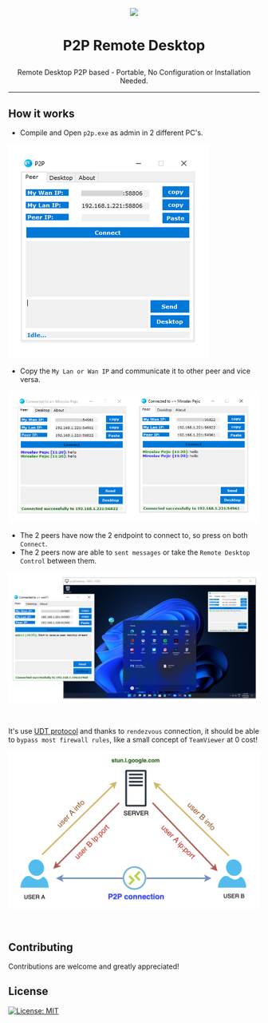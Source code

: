 <p align="center">
  <img src="ico/p2p.ico" />
</p>

# <p align="center">P2P Remote Desktop</p>

<p align="center">Remote Desktop P2P based - Portable, No Configuration or Installation Needed.</p>

<hr />

## How it works

- Compile and Open `p2p.exe` as admin in 2 different PC's.

![p2p-exe](img/p2p-exe.png)

- Copy the `My Lan or Wan IP` and communicate it to other peer and vice versa.

![p2p-connection](img/p2p-connection.png)

- The 2 peers have now the 2 endpoint to connect to, so press on both `Connect`.
- The 2 peers now are able to `sent messages` or take the `Remote Desktop Control` between them.

![p2p-remote-desktop](img/p2p-remote-desktop.png)

</br >

It's use [UDT protocol](https://en.wikipedia.org/wiki/UDP-based_Data_Transfer_Protocol)
and thanks to `rendezvous` connection, it should be able to `bypass most firewall rules`, like a small concept of `TeamViewer` at 0 cost!

![p2p-logic](img/p2p-logic.png)

</br >

## Contributing

Contributions are welcome and greatly appreciated!

## License

[![License: MIT](https://img.shields.io/badge/License-MIT-blue.svg?style=for-the-badge&logo=AdGuard)](LICENSE)
